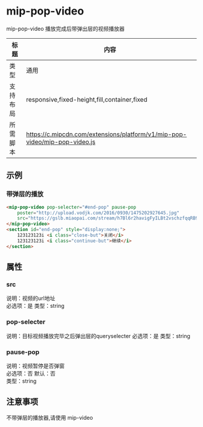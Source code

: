 # mip-pop-video
mip-pop-video 播放完成后带弹出层的视频播放器

标题|内容
----|----
类型|通用
支持布局|responsive,fixed-height,fill,container,fixed
所需脚本|https://c.mipcdn.com/extensions/platform/v1/mip-pop-video/mip-pop-video.js
## 示例

### 带弹层的播放
```html
<mip-pop-video pop-selecter="#end-pop" pause-pop
    poster="http://upload.vodjk.com/2016/0930/1475202927645.jpg"
    src="https://gslb.miaopai.com/stream/h7Bl6r2havigFyILBt2vschzfqqRB97L.mp4?ssig=b54fd220dfd24fe6cb9bf5f07d72b904&time_stamp=1498546980748&cookie_id=&vend=1&os=1&partner=1&platform=2&cookie_id=&refer=miaopai&scid=h7Bl6r2havigFyILBt2vschzfqqRB97L">
</mip-pop-video>
<section id="end-pop" style="display:none;">
    123123123i <i class="close-but">关闭</i>
    123123123i <i class="continue-but">继续</i>
</section>
``` 

## 属性

### src
说明：视频的url地址  
必选项：是
类型：string

### pop-selecter
说明：目标视频播放完毕之后弹出层的queryselecter
必选项：是
类型：string

### pause-pop
说明：视频暂停是否弹窗  
必选项：否
默认：否  
类型：string

## 注意事项  
不带弹层的播放器,请使用 mip-video
